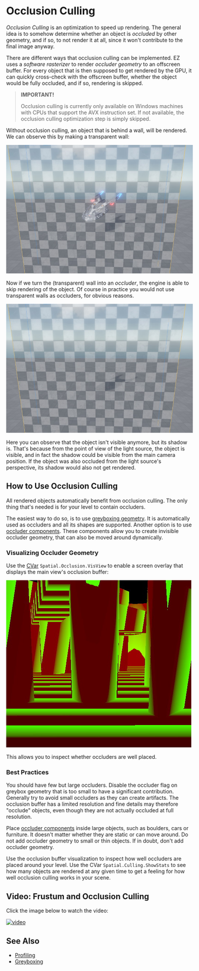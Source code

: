 # Occlusion Culling

*Occlusion Culling* is an optimization to speed up rendering. The general idea is to somehow determine whether an object is *occluded* by other geometry, and if so, to not render it at all, since it won't contribute to the final image anyway.

There are different ways that occlusion culling can be implemented. EZ uses a *software rasterizer* to render *occluder geometry* to an offscreen buffer. For every object that is then supposed to get rendered by the GPU, it can quickly cross-check with the offscreen buffer, whether the object would be fully occluded, and if so, rendering is skipped.

> **IMPORTANT!**
>
> Occlusion culling is currently only available on Windows machines with CPUs that support the AVX instruction set. If not available, the occlusion culling optimization step is simply skipped.

Without occlusion culling, an object that is behind a wall, will be rendered. We can observe this by making a transparent wall:

![No occlusion culling](media/occlusion-off.jpg)

Now if we turn the (transparent) wall into an *occluder*, the engine is able to skip rendering of the object. Of course in practice you would not use transparent walls as occluders, for obvious reasons.

![With occlusion culling](media/occlusion-on.jpg)

Here you can observe that the object isn't visible anymore, but its shadow is. That's because from the point of view of the light source, the object is visible, and in fact the shadow could be visible from the main camera position. If the object was also occluded from the light source's perspective, its shadow would also not get rendered.

## How to Use Occlusion Culling

All rendered objects automatically benefit from occlusion culling. The only thing that's needed is for your level to contain occluders.

The easiest way to do so, is to use [greyboxing geometry](../scenes/greyboxing.md). It is automatically used as occluders and all its shapes are supported. Another option is to use [occluder components](../graphics/occluder-component.md). These components allow you to create invisible occluder geometry, that can also be moved around dynamically.

### Visualizing Occluder Geometry

Use the [CVar](../debugging/cvars.md) `Spatial.Occlusion.VisView` to enable a screen overlay that displays the main view's occlusion buffer:

![Occlusion buffer](media/occlusion-view.jpg)

This allows you to inspect whether occluders are well placed.

### Best Practices

You should have few but large occluders. Disable the occluder flag on greybox geometry that is too small to have a significant contribution. Generally try to avoid small occluders as they can create artifacts. The occlusion buffer has a limited resolution and fine details may therefore "occlude" objects, even though they are not actually occluded at full resolution.

Place [occluder components](../graphics/occluder-component.md) inside large objects, such as boulders, cars or furniture. It doesn't matter whether they are static or can move around. Do not add occluder geometry to small or thin objects. If in doubt, don't add occluder geometry.

Use the occlusion buffer visualization to inspect how well occluders are placed around your level. Use the CVar `Spatial.Culling.ShowStats` to see how many objects are rendered at any given time to get a feeling for how well occlusion culling works in your scene.

## Video: Frustum and Occlusion Culling

Click the image below to watch the video:

[![video](https://img.youtube.com/vi/J2peIHEI3as/0.jpg)](https://www.youtube.com/watch?v=J2peIHEI3as)

## See Also

* [Profiling](profiling.md)
* [Greyboxing](../scenes/greyboxing.md)

